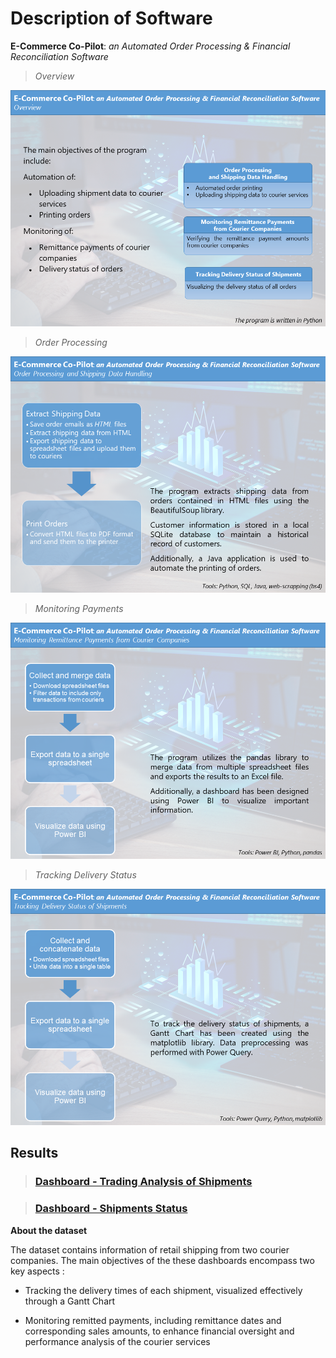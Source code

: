 # Description of Software

 **E-Commerce Co-Pilot**: *an Automated Order Processing & Financial Reconciliation Software*



> *Overview*

![Overview](./slides/Slide1.PNG)



> *Order Processing*

![](./slides/Slide2.PNG)



> *Monitoring Payments*

![](./slides/Slide3.PNG)



> *Tracking Delivery Status*

![](./slides/Slide4.PNG)



## Results

> ### [Dashboard - Trading Analysis of Shipments](./Dashboard%20-%20Trading%20Analysis%20of%20Shipments.png)

> ### [Dashboard - Shipments Status](./Dashboard%20-%20Shipments%20Status.png)



**About the dataset**

The dataset contains information of retail shipping from two courier companies. The main objectives of the these dashboards encompass two key aspects :

- Tracking the delivery times of each shipment, visualized effectively through a Gantt Chart

- Monitoring remitted payments, including remittance dates and corresponding sales amounts, to enhance financial oversight and performance analysis of the courier services

